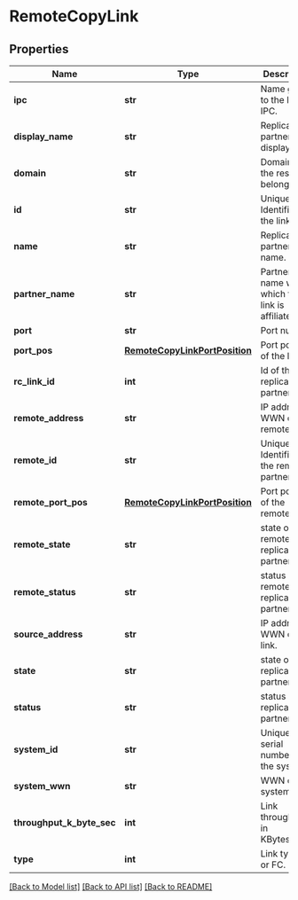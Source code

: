 # RemoteCopyLink

## Properties
Name | Type | Description | Notes
------------ | ------------- | ------------- | -------------
**ipc** | **str** | Name given to the link IPC. | [optional] 
**display_name** | **str** | Replication partner link displayname. | [optional] 
**domain** | **str** | Domain that the resource belongs to. | [optional] 
**id** | **str** | Unique Identifier of the link | [optional] 
**name** | **str** | Replication partner link name. | [optional] 
**partner_name** | **str** | Partner name with which the link is affiliated. | [optional] 
**port** | **str** | Port number. | [optional] 
**port_pos** | [**RemoteCopyLinkPortPosition**](RemoteCopyLinkPortPosition.md) | Port position of the link | [optional] 
**rc_link_id** | **int** | Id of the replication partner link. | [optional] 
**remote_address** | **str** | IP address or WWN of the remote link. | [optional] 
**remote_id** | **str** | Unique Identifier of the remote partner link | [optional] 
**remote_port_pos** | [**RemoteCopyLinkPortPosition**](RemoteCopyLinkPortPosition.md) | Port position of the remote link | [optional] 
**remote_state** | **str** | state of the remote replicatoin partner link. | [optional] 
**remote_status** | **str** | status of the remote replication partner link. | [optional] 
**source_address** | **str** | IP address or WWN of the link. | [optional] 
**state** | **str** | state of the replication partner link. | [optional] 
**status** | **str** | status of the replication partner link. | [optional] 
**system_id** | **str** | Unique ID or serial number of the system. | [optional] 
**system_wwn** | **str** | WWN of the system. | [optional] 
**throughput_k_byte_sec** | **int** | Link throughput in KBytes/sec. | [optional] 
**type** | **int** | Link type IP or FC. | [optional] 

[[Back to Model list]](../README.md#documentation-for-models) [[Back to API list]](../README.md#documentation-for-api-endpoints) [[Back to README]](../README.md)


